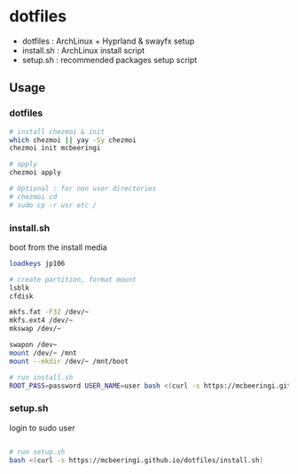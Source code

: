 # dotfiles

- dotfiles : ArchLinux + Hyprland & swayfx setup
- install.sh : ArchLinux install script
- setup.sh : recommended packages setup script

## Usage

### dotfiles

```sh
# install chezmoi & init
which chezmoi || yay -Sy chezmoi
chezmoi init mcbeeringi

# apply
chezmoi apply

# Optional : for non user directories
# chezmoi cd
# sudo cp -r usr etc / 
```

### install.sh

boot from the install media

```sh
loadkeys jp106

# create partition, format mount
lsblk
cfdisk

mkfs.fat -F32 /dev/~
mkfs.ext4 /dev/~
mkswap /dev/~

swapon /dev~
mount /dev/~ /mnt
mount --mkdir /dev/~ /mnt/boot

# run install.sh
ROOT_PASS=password USER_NAME=user bash <(curl -s https://mcbeeringi.github.io/dotfiles/install.sh)
```

### setup.sh

login to sudo user

```sh

# run setup.sh
bash <(curl -s https://mcbeeringi.github.io/dotfiles/install.sh)
```


